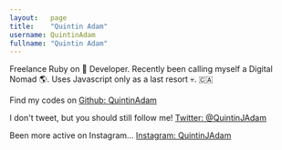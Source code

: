 ```yaml
---
layout:   page
title:    "Quintin Adam"
username: QuintinAdam
fullname: "Quintin Adam"
---
```


Freelance Ruby on 🦄 Developer. Recently been calling myself a Digital Nomad 🌎. Uses Javascript only as a last resort 💀. 🇨🇦

Find my codes on [Github: QuintinAdam](https://github.com/QuintinAdam)

I don't tweet, but you should still follow me! [Twitter: @QuintinJAdam](http://twitter.com/QuintinJAdam)

Been more active on Instagram... [Instagram: QuintinJAdam](https://www.instagram.com/quintinjadam)
